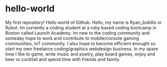 # hello-world
My first repository! Hello world of Github.
Hello, my name is Ryan_bobillo or Rybot. Im currently a coding student at a ruby based coding bootcamp in Boston called Launch Academy.
Im new to the coding community and someday hope to work and contribute to mobile/console gaming communities, IoT community.
I also hope to become efficient enought so start my own freelance coding/graphics webdesign business.
In my spare time I like to game, write music and poetry, play board games, enjoy and beer or cocktail and spend time with friends and family. 
